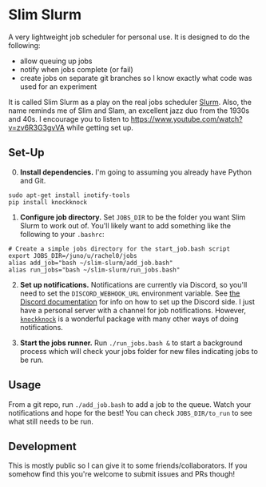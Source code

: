 # Slim Slurm
A very lightweight job scheduler for personal use. It is designed to do the following:
- allow queuing up jobs
- notify when jobs complete (or fail)
- create jobs on separate git branches so I know exactly what code was used for an experiment

It is called Slim Slurm as a play on the real jobs scheduler [Slurm](https://slurm.schedmd.com/quickstart.html). Also, the name reminds me of Slim and Slam, an excellent jazz duo from the 1930s and 40s. I encourage you to listen to https://www.youtube.com/watch?v=zv6R3G3gvVA while getting set up.

## Set-Up

0. **Install dependencies.** 
I'm going to assuming you already have Python and Git.
```
sudo apt-get install inotify-tools
pip install knockknock
```
1. **Configure job directory.** Set `JOBS_DIR` to be the folder you want Slim Slurm to work out of.
You'll likely want to add something like the following to your `.bashrc`:
```
# Create a simple jobs directory for the start_job.bash script
export JOBS_DIR=/juno/u/rachel0/jobs
alias add_job="bash ~/slim-slurm/add_job.bash"
alias run_jobs="bash ~/slim-slurm/run_jobs.bash"        
```

2. **Set up notifications.** Notifications are currently via Discord, so you'll need to set the `DISCORD_WEBHOOK_URL` environment variable. See [the Discord documentation](https://support.discord.com/hc/en-us/articles/228383668-Intro-to-Webhooks) for info on how to set up the Discord side. I just have a personal server with a channel for job notifications. However, [`knockknock`](https://pypi.org/project/knockknock/) is a wonderful package with many other ways of doing notifications.

3. **Start the jobs runner.** Run `./run_jobs.bash &` to start a background process which will check your jobs folder for new files indicating jobs to be run. 

## Usage

From a git repo, run `./add_job.bash` to add a job to the queue. Watch your notifications and hope for the best! You can check `JOBS_DIR/to_run` to see what still needs to be run.

## Development

This is mostly public so I can give it to some friends/collaborators. If you somehow find this you're welcome to submit issues and PRs though!
